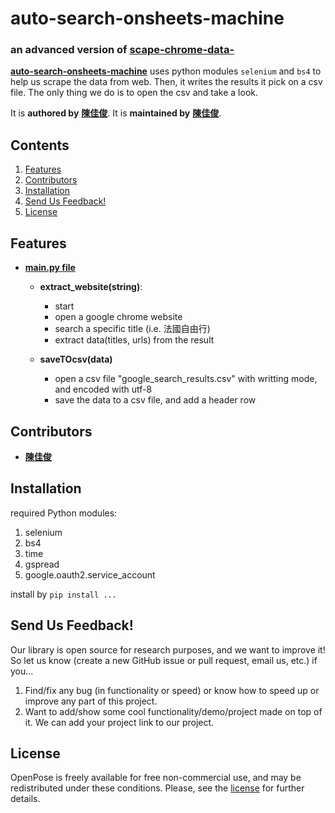 # auto-search-onsheets-machine
### an advanced version of [**scape-chrome-data-**](https://github.com/jerryboy1031/scrape-chrome-data-)


[**auto-search-onsheets-machine**](https://github.com/jerryboy1031/auto-search-onsheets-machine) uses python modules `selenium` and `bs4` to help us scrape the data from web. Then, it writes the results it pick on a csv file. The only thing we do is to open the csv and take a look.

It is **authored by** [**陳佳俊**](https://github.com/jerryboy1031). It is **maintained by** [**陳佳俊**](https://github.com/jerryboy1031).


## Contents

1. [Features](#features)
2. [Contributors](#contributors)
3. [Installation](#installation)
4. [Send Us Feedback!](#send-us-feedback)
5. [License](#license)

## Features

- **[main.py file](https://github.com/jerryboy1031/auto-search-onsheets-machine/blob/main/main.py)** 
    - **extract_website(string)**:
        -  start
        - open a google chrome website
        - search a specific title (i.e. 法國自由行)
        - extract data(titles, urls) from the result

    - **saveTOcsv(data)**
        - open a csv file "google_search_results.csv" with writting mode, and encoded with utf-8
        - save the data to a csv file, and add a header row

## Contributors
- [**陳佳俊**](https://github.com/jerryboy1031)

## Installation
required Python modules:
1. selenium
2. bs4
3. time
4. gspread
5. google.oauth2.service_account

install by `pip install ...`

## Send Us Feedback!
Our library is open source for research purposes, and we want to improve it! So let us know (create a new GitHub issue or pull request, email us, etc.) if you...
1. Find/fix any bug (in functionality or speed) or know how to speed up or improve any part of this project.
2. Want to add/show some cool functionality/demo/project made on top of it. We can add your project link to our project.

## License
OpenPose is freely available for free non-commercial use, and may be redistributed under these conditions. Please, see the [license](./LICENSE) for further details.
